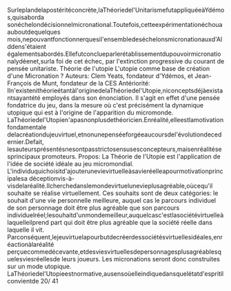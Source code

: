 Surleplandelapostéritéconcrète,laThéoriedel'UnitarismefutappliquéeàYdémos,quisaborda
sonéchelondécisionnelmicronational.Toutefois,cetteexpérimentationéchouaauboutdequelques
mois,nepouvantfonctionnerquesil'ensembledeséchelonsmicronationauxd'Alddens'étaient
égalementsabordés.Ellefutconclueparlerétablissementdupouvoirmicronationalydéenet,surla
foi de cet échec, par l'extinction progressive du courant de pensée unitariste. 
Théorie de l'utopie
L'utopie comme base de création d'une Micronation ?
Auteurs: 
Clem Yeats, fondateur d'Ydémos, et Jean-François de Munt, fondateur de la CES 
Antériorité: 
Iln'existenithéorieétantàl'originedelaThéoriedel'Utopie,niconceptsdéjàexistantsayantété
employés dans son énonciation. Il s'agit en effet d'une pensée fondatrice du jeu, dans la mesure où c'est
précisément la dynamique utopique qui est à l'origine de l'apparition du micromonde. 
LaThéoriedel'Utopien'apasnonplusdethéoricien.Enréalité,elleestlamotivationfondamentale
delacréationdujeuvirtuel,etnonunepenséeforgéeaucoursdel'évolutiondecedernier.Defait,
lesauteursprésentésnesontpasstrictosensusesconcepteurs,maisenréalitésesprincipaux
promoteurs. 
Propos:
La Théorie de l'Utopie est l'application de l'idée de société idéale au jeu micromondial. 
L'individuquichoisitd'ajouterunevievirtuelleàsavieréelleapourmotivationprincipalesa
déceptionvis-à-visdelaréalité.Ilcherchedanslemondevirtuelunevieplusagréable,oùcequ'il
souhaite se réalise virtuellement. Ces souhaits sont de deux catégories: le souhait d'une vie personnelle
meilleure, auquel cas le parcours individuel de son personnage doit être plus agréable que son parcours
individuelréel;lesouhaitd'unmondemeilleur,auquelcasc'estlasociétévirtuelleàlaquelleilprend
part qui doit être plus agréable que la société réelle dans laquelle il vit. 
Parconséquent,lejeuvirtuelapourbutdecréerdessociétésvirtuellesidéales,enréactionàlaréalité
perçuecommedécevante,etdesviesvirtuellesdepersonnagesplusagréablesquelesviesréellesde
leurs joueurs. Les micronations seront donc construites sur un mode utopique. 
LaThéoriedel'Utopieestnormative,ausensoùelleindiquedansquelétatd'espritilconvientde
20/ 41
